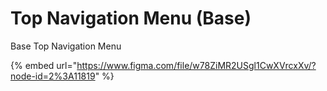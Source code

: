 # Top Navigation Menu \(Base\)

Base Top Navigation Menu

{% embed url="https://www.figma.com/file/w78ZiMR2USgl1CwXVrcxXv/?node-id=2%3A11819" %}



